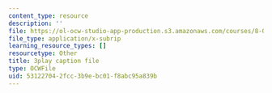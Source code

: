 ```yaml
---
content_type: resource
description: ''
file: https://ol-ocw-studio-app-production.s3.amazonaws.com/courses/8-01sc-classical-mechanics-fall-2016/531227042fcc3b9ebc01f8abc95a839b_EHCACV8rdig.srt
file_type: application/x-subrip
learning_resource_types: []
resourcetype: Other
title: 3play caption file
type: OCWFile
uid: 53122704-2fcc-3b9e-bc01-f8abc95a839b
---
```

